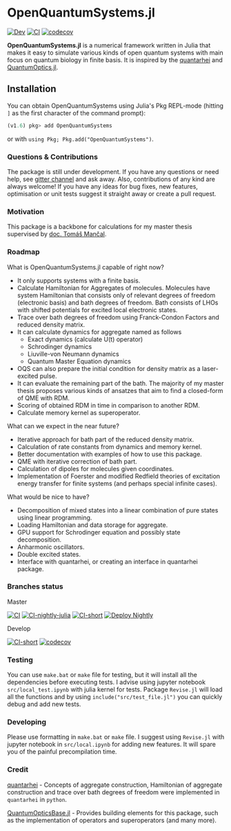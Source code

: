 # OpenQuantumSystems.jl

[![Dev](https://img.shields.io/badge/docs-dev-blue.svg)](https://detrin.github.io/OpenQuantumSystems.jl/dev/)
[![CI](https://github.com/detrin/OpenQuantumSystems.jl/actions/workflows/ci.yml/badge.svg?branch=master)](https://github.com/detrin/OpenQuantumSystems.jl/actions/workflows/ci.yml)
[![codecov](https://codecov.io/gh/detrin/OpenQuantumSystems.jl/branch/master/graph/badge.svg)](https://codecov.io/gh/detrin/OpenQuantumSystems.jl)

**OpenQuantumSystems.jl** is a numerical framework written in Julia that makes it easy to simulate various kinds of open quantum systems with main focus on quantum biology in finite basis. It is inspired by the
[quantarhei](https://github.com/tmancal74/quantarhei) and
[QuantumOptics.jl](https://github.com/qojulia/QuantumOptics.jl).

## Installation

You can obtain OpenQuantumSystems using Julia's Pkg REPL-mode (hitting `]` as the first character of the command prompt):

```julia
(v1.6) pkg> add OpenQuantumSystems
```

or with `using Pkg; Pkg.add("OpenQuantumSystems")`.

### Questions & Contributions

The package is still under development. If you have any questions or need help,
see [gitter channel](https://gitter.im/OpenQuantumSystems-jl/community) and ask
away. Also, contributions of any kind are always welcome! If you have any ideas
for bug fixes, new features, optimisation or unit tests suggest it straight away
or create a pull request.

### Motivation
This package is a backbone for calculations for my master thesis supervised by [doc. Tomáš Mančal](http://www.mancal.cz/).

### Roadmap

What is OpenQuantumSystems.jl capable of right now?
- It only supports systems with a finite basis.
- Calculate Hamiltonian for Aggregates of molecules. Molecules have system Hamiltonian that consists only of relevant degrees of freedom (electronic basis) and bath degrees of freedom. Bath consists of LHOs with shifted potentials for excited local electronic states.
- Trace over bath degrees of freedom using Franck-Condon Factors and reduced density matrix.
- It can calculate dynamics for aggregate named as follows
  - Exact dynamics (calculate U(t) operator)
  - Schrodinger dynamics
  - Liuville-von Neumann dynamics
  - Quantum Master Equation dynamics
- OQS can also prepare the initial condition for density matrix as a laser-excited pulse.
- It can evaluate the remaining part of the bath. The majority of my master thesis proposes various kinds of ansatzes that aim to find a closed-form of QME with RDM.
- Scoring of obtained RDM in time in comparison to another RDM.
- Calculate memory kernel as superoperator. 

What can we expect in the near future?
- Iterative approach for bath part of the reduced density matrix.
- Calculation of rate constants from dynamics and memory kernel.
- Better documentation with examples of how to use this package.
- QME with iterative correction of bath part.
- Calculation of dipoles for molecules given coordinates.
- Implementation of Foerster and modified Redfield theories of excitation energy transfer for finite systems (and perhaps special infinite cases).
  
What would be nice to have?
- Decomposition of mixed states into a linear combination of pure states using linear programming.
- Loading Hamiltonian and data storage for aggregate.
- GPU support for Schrodinger equation and possibly state decomposition.
- Anharmonic oscillators.
- Double excited states.
- Interface with quantarhei, or creating an interface in quantarhei package.

### Branches status

Master

[![CI](https://github.com/detrin/OpenQuantumSystems.jl/actions/workflows/ci.yml/badge.svg?branch=master)](https://github.com/detrin/OpenQuantumSystems.jl/actions/workflows/ci.yml)
[![CI-nightly-julia](https://github.com/detrin/OpenQuantumSystems.jl/actions/workflows/ci-nightly-julia.yml/badge.svg?branch=master)](https://github.com/detrin/OpenQuantumSystems.jl/actions/workflows/ci-nightly-julia.yml)
[![CI-short](https://github.com/detrin/OpenQuantumSystems.jl/actions/workflows/ci-short.yml/badge.svg?branch=master)](https://github.com/detrin/OpenQuantumSystems.jl/actions/workflows/ci-short.yml)
[![Deploy Nightly](https://github.com/detrin/OpenQuantumSystems.jl/actions/workflows/deploy-nightly.yml/badge.svg?branch=master)](https://github.com/detrin/OpenQuantumSystems.jl/actions/workflows/deploy-nightly.yml)

Develop

[![CI-short](https://github.com/detrin/OpenQuantumSystems.jl/actions/workflows/ci-short.yml/badge.svg?branch=devel)](https://github.com/detrin/OpenQuantumSystems.jl/actions/workflows/ci-short.yml)
[![codecov](https://codecov.io/gh/detrin/OpenQuantumSystems.jl/branch/devel/graph/badge.svg)](https://app.codecov.io/gh/detrin/OpenQuantumSystems.jl/branch/devel)

### Testing
You can use `make.bat` or `make` file for testing, but it will install all the dependencies before executing tests. I advise using jupyter notebook `src/local_test.ipynb` with julia kernel for tests. Package `Revise.jl` will load all the functions and by using `include("src/test_file.jl")` you can quickly debug and add new tests.

### Developing
Please use formatting in `make.bat` or `make` file. I suggest using `Revise.jl` with jupyter notebook in `src/local.ipynb` for adding new features. It will spare you of the painful precompilation time.

### Credit

[quantarhei](https://github.com/tmancal74/quantarhei) - Concepts of aggregate construction, Hamiltonian of aggregate construction and trace over bath degrees of freedom were implemented in `quantarhei` in `python`.

[QuantumOpticsBase.jl](https://github.com/qojulia/QuantumOpticsBase.jl) - Provides building elements for this package, such as the implementation of operators and superoperators (and many more).